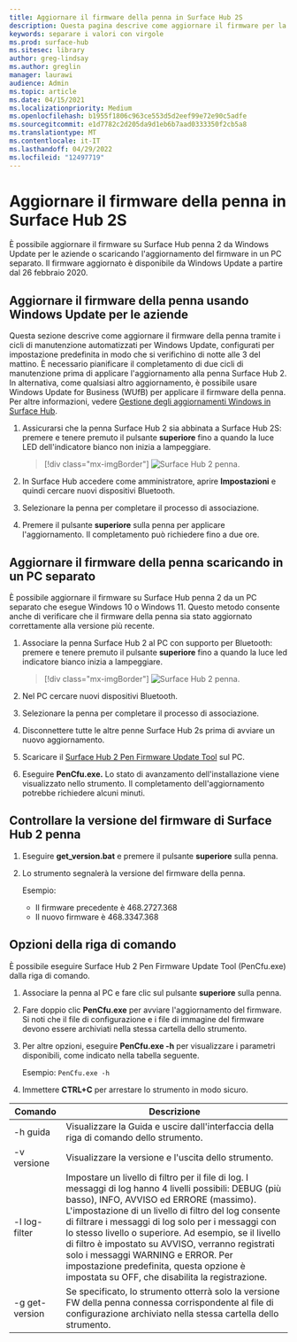 ```yaml
---
title: Aggiornare il firmware della penna in Surface Hub 2S
description: Questa pagina descrive come aggiornare il firmware per la penna Surface Hub 2.
keywords: separare i valori con virgole
ms.prod: surface-hub
ms.sitesec: library
author: greg-lindsay
ms.author: greglin
manager: laurawi
audience: Admin
ms.topic: article
ms.date: 04/15/2021
ms.localizationpriority: Medium
ms.openlocfilehash: b1955f1806c963ce553d5d2eef99e72e90c5adfe
ms.sourcegitcommit: e1d7782c2d205da9d1eb6b7aad0333350f2cb5a8
ms.translationtype: MT
ms.contentlocale: it-IT
ms.lasthandoff: 04/29/2022
ms.locfileid: "12497719"
---
```

# <a name="update-pen-firmware-on-surface-hub-2s"></a>Aggiornare il firmware della penna in Surface Hub 2S

È possibile aggiornare il firmware su Surface Hub penna 2 da Windows Update per le aziende o scaricando l'aggiornamento del firmware in un PC separato. Il firmware aggiornato è disponibile da Windows Update a partire dal 26 febbraio 2020. 

## <a name="update-pen-firmware-using-windows-update-for-business"></a>Aggiornare il firmware della penna usando Windows Update per le aziende

Questa sezione descrive come aggiornare il firmware della penna tramite i cicli di manutenzione automatizzati per Windows Update, configurati per impostazione predefinita in modo che si verifichino di notte alle 3 del mattino. È necessario pianificare il completamento di due cicli di manutenzione prima di applicare l'aggiornamento alla penna Surface Hub 2. In alternativa, come qualsiasi altro aggiornamento, è possibile usare Windows Update for Business (WUfB) per applicare il firmware della penna. Per altre informazioni, vedere [Gestione degli aggiornamenti Windows in Surface Hub](manage-windows-updates-for-surface-hub.md).

1. Assicurarsi che la penna Surface Hub 2 sia abbinata a Surface Hub 2S: premere e tenere premuto il pulsante **superiore** fino a quando la luce LED dell'indicatore bianco non inizia a lampeggiare.

    > [!div class="mx-imgBorder"]
    > ![Surface Hub 2 penna.](images/sh2-pen-1.png)

2. In Surface Hub accedere come amministratore, aprire **Impostazioni** e quindi cercare nuovi dispositivi Bluetooth.

3. Selezionare la penna per completare il processo di associazione.

4. Premere il pulsante **superiore** sulla penna per applicare l'aggiornamento. Il completamento può richiedere fino a due ore.

## <a name="update-pen-firmware-by-downloading-to-separate-pc"></a>Aggiornare il firmware della penna scaricando in un PC separato

È possibile aggiornare il firmware su Surface Hub penna 2 da un PC separato che esegue Windows 10 o Windows 11. Questo metodo consente anche di verificare che il firmware della penna sia stato aggiornato correttamente alla versione più recente.

1. Associare la penna Surface Hub 2 al PC con supporto per Bluetooth: premere e tenere premuto il pulsante **superiore** fino a quando la luce led indicatore bianco inizia a lampeggiare.

    > [!div class="mx-imgBorder"]
    > ![Surface Hub 2 penna.](images/sh2-pen-1.png)

2. Nel PC cercare nuovi dispositivi Bluetooth.

3. Selezionare la penna per completare il processo di associazione.

4. Disconnettere tutte le altre penne Surface Hub 2s prima di avviare un nuovo aggiornamento.

5. Scaricare il [Surface Hub 2 Pen Firmware Update Tool](https://download.microsoft.com/download/8/3/F/83FD5089-D14E-42E3-AF7C-6FC36F80D347/Pen_Firmware_Tool.zip) sul PC.

6. Eseguire **PenCfu.exe.** Lo stato di avanzamento dell'installazione viene visualizzato nello strumento. Il completamento dell'aggiornamento potrebbe richiedere alcuni minuti. 


## <a name="check-firmware-version-of-surface-hub-2-pen"></a>Controllare la versione del firmware di Surface Hub 2 penna

1. Eseguire **get_version.bat** e premere il pulsante **superiore** sulla penna.

2. Lo strumento segnalerà la versione del firmware della penna. 

   Esempio:
    - Il firmware precedente è 468.2727.368
    - Il nuovo firmware è 468.3347.368

## <a name="command-line-options"></a>Opzioni della riga di comando

È possibile eseguire Surface Hub 2 Pen Firmware Update Tool (PenCfu.exe) dalla riga di comando.

1. Associare la penna al PC e fare clic sul pulsante **superiore** sulla penna.

2. Fare doppio clic **PenCfu.exe** per avviare l'aggiornamento del firmware. Si noti che il file di configurazione e i file di immagine del firmware devono essere archiviati nella stessa cartella dello strumento.

3. Per altre opzioni, eseguire **PenCfu.exe -h** per visualizzare i parametri disponibili, come indicato nella tabella seguente.  

   Esempio: `PenCfu.exe -h`

4. Immettere **CTRL+C** per arrestare lo strumento in modo sicuro.


| Comando | Descrizione |
| -------------- |---------------------------- |
| -h guida        | Visualizzare la Guida e uscire dall'interfaccia della riga di comando dello strumento. |
| -v versione     | Visualizzare la versione e l'uscita dello strumento. |
| -l log-filter  | Impostare un livello di filtro per il file di log. I messaggi di log hanno 4 livelli possibili: DEBUG (più basso), INFO, AVVISO ed ERRORE (massimo). L'impostazione di un livello di filtro del log consente di filtrare i messaggi di log solo per i messaggi con lo stesso livello o superiore. Ad esempio, se il livello di filtro è impostato su AVVISO, verranno registrati solo i messaggi WARNING e ERROR. Per impostazione predefinita, questa opzione è impostata su OFF, che disabilita la registrazione. |
| -g get-version | Se specificato, lo strumento otterrà solo la versione FW della penna connessa corrispondente al file di configurazione archiviato nella stessa cartella dello strumento.  |

